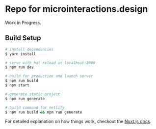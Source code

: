 # Repo for microinteractions.design

Work in Progress.





## Build Setup

``` bash
# install dependencies
$ yarn install

# serve with hot reload at localhost:3000
$ npm run dev

# build for production and launch server
$ npm run build
$ npm start

# generate static project
$ npm run generate

# build command for netlify
$ npm run build && npm run generate
```

For detailed explanation on how things work, checkout the [Nuxt.js docs](https://github.com/nuxt/nuxt.js).
